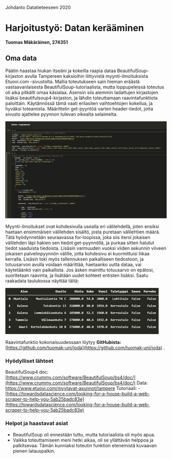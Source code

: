 ﻿Johdanto Datatieteeseen 2020
# Harjoitustyö: Datan kerääminen
**Tuomas Mäkäräinen, 274351**
## Oma data
Päätin haastaa hiukan itseäni ja kokeilla raapia dataa BeautifulSoup-kirjaston avulla  Tampereen kaksioihin liittyvistä myynti-ilmoituksista Etuovi.com -sivustolta. Mallia toteutukseen sain hieman eräästä vastaavanlaisesta BeautifulSoup-tutoriaalista, mutta loppupeleissä toteutus oli aika pitkälti omaa käsialaa.
Asensin siis aiemmin ladattujen kirjastojen lisäksi beautifulsoup4-kirjaston, ja lähdin toteuttamaan raavintafunktiota paloittain. Käytännössä tämä vaati erilasiten vaihtoehtojen kokeilua, ja hyväksi toteamista. Määrittelin get-pyyntöä varten header-tiedot, jotta sivusto ajattelee pyynnon tulevan oikealta selaimelta.

![Osa raapimistoiminnallisuudesta](https://github.com/tuomak-uni/joda/blob/master/kuvat/scrape.png?raw=true)

Myynti-ilmoitukset ovat kohdesivulla usealla eri välilehdellä, joten ensiksi haetaan ensimmäisen välilehden sisältö, josta puretaan välilehtien määrä. Tätä hyödynnetään seuraavassa for-loopissa, joka siis iteroi jokaisen välilehden läpi hakien sen tiedot get-pyynnöllä, ja purkaa sitten halutut tiedot saaduista tiedoista. Lisäsin varmuuden vuoksi viiden sekunnin viiveen jokaisen palvelinpyynnön välille, jotta kohdesivu ei kuormittuisi liikaa kerralla. Lisäsin toki myös tallennuksen paikalliseen tiedostoon, ja totuusarvon avulla voidaan määrittää, haetaanko uutta dataa, vai käytetäänkö vain paikallista. Jos äsken mainittu totuusarvo on epätosi, suoritetaan raavinta, ja lisätään uudet kohteet entisten lisäksi.
Saatu raakadata taulukossa näyttää tältä:

![# raw_df_head](https://raw.githubusercontent.com/tuomak-uni/joda/1038e24a4999d8ea421be696209e5d4cae43b3c5/kuvat/raw_df_head.png)

Raavintafunktio kokonaisuudessaan löytyy <B>GitHubista:</B> [https://github.com/tuomak-uni/joda](https://github.com/tuomak-uni/joda)  .

### Hyödylliset lähteet
BeautifulSoup4 doc: [https://www.crummy.com/software/BeautifulSoup/bs4/doc/](https://www.crummy.com/software/BeautifulSoup/bs4/doc/)
Data: https://www.etuovi.com/myytavat-asunnot/tampere
Tutoriaali: -   [https://towardsdatascience.com/looking-for-a-house-build-a-web-scraper-to-help-you-5ab25badc83e](https://towardsdatascience.com/looking-for-a-house-build-a-web-scraper-to-help-you-5ab25badc83e)
### Helpot ja haastavat asiat
* BeautifulSoup oli ennestään tuttu, mutta tutoriaalista oli myös apua.
* Vaikka toteuttamiseen meni hetki aikaa, oli se yllättävän helppoa ja palkitsevaa. Tämän kunniaksi toteutin funktion etenemistä kuvaavan pienen latauspalkin.
